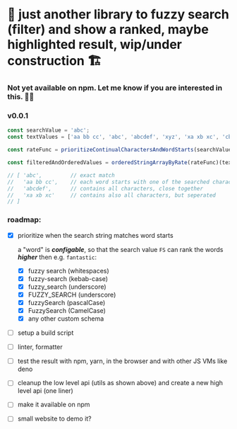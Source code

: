 # 🚧 just another library to fuzzy search (filter) and show a ranked, maybe highlighted result, wip/under construction 🏗️

### Not yet available on npm. Let me know if you are interested in this. 🤷‍♂️

### v0.0.1

```ts
const searchValue = 'abc';
const textValues = ['aa bb cc', 'abc', 'abcdef', 'xyz', 'xa xb xc', 'cba'];

const rateFunc = prioritizeContinualCharactersAndWordStarts(searchValue, whitespaceWordStart);

const filteredAndOrderedValues = orderedStringArrayByRate(rateFunc)(textValues);

// [ 'abc',         // exact match
//   'aa bb cc',    // each word starts with one of the searched character (a b c)
//   'abcdef',      // contains all characters, close together
//   'xa xb xc'     // contains also all characters, but seperated
// ]
```

### roadmap:

* [x] prioritize when the search string matches word starts

  a "word" is **_configable_**, so that the search value `FS` can rank the words **_higher_** then e.g. `fantastic`:

  * [x] fuzzy search (whitespaces)
  * [x] fuzzy-search (kebab-case)
  * [x] fuzzy_search (underscore)
  * [x] FUZZY_SEARCH (underscore)
  * [x] fuzzySearch (pascalCase)
  * [x] FuzzySearch (CamelCase)
  * [x] any other custom schema

* [ ] setup a build script
* [ ] linter, formatter
* [ ] test the result with npm, yarn, in the browser and with other JS VMs like deno
* [ ] cleanup the low level api (utils as shown above) and create a new high level api (one liner)
* [ ] make it available on npm
* [ ] small website to demo it?
